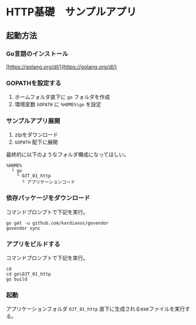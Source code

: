 # HTTP基礎　サンプルアプリ
## 起動方法
### Go言語のインストール
[https://golang.org/dl/](https://golang.org/dl/)
### GOPATHを設定する
1. ホームフォルダ直下に ```go``` フォルダを作成
1. 環境変数 ```GOPATH``` に ```%HOME%\go``` を設定  
### サンプルアプリ展開
1. zipをダウンロード
1. ```GOPATH``` 配下に展開  

最終的に以下のようなフォルダ構成になってほしい。
```
%HOME%
  └ go
    └ OJT_01_http
      └ アプリケーションコード
```
### 依存パッケージをダウンロード
コマンドプロンプトで下記を実行。
```
go get -u github.com/kardianos/govendor
govendor sync
```
### アプリをビルドする
コマンドプロンプトで下記を実行。
```
cd
cd go\OJT_01_http
go build
```
### 起動
アプリケーションフォルダ ```OJT_01_http``` 直下に生成されるexeファイルを実行する。
